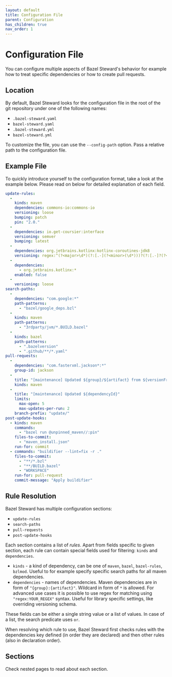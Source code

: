 ```yaml
---
layout: default
title: Configuration File
parent: Configuration
has_children: true
nav_order: 1
---
```


# Configuration File
You can configure multiple aspects of Bazel Steward's behavior for example how to treat specific dependencies or how to create pull requests.

## Location
By default, Bazel Steward looks for the configuration file in the root of the git repository under one of the following names:
  * `.bazel-steward.yaml`
  * `bazel-steward.yaml`
  * `.bazel-steward.yml`
  * `bazel-steward.yml`

To customize the file, you can use the `--config-path` option. Pass a relative path to the configuration file.

## Example File
To quickly introduce yourself to the configuration format, take a look at the example below. Please read on below for detailed explanation of each field.

```yaml
update-rules:
  -
    kinds: maven
    dependencies: commons-io:commons-io
    versioning: loose
    bumping: patch
    pin: "2.0."
  -
    dependencies: io.get-coursier:interface
    versioning: semver
    bumping: latest
  -
    dependencies: org.jetbrains.kotlinx:kotlinx-coroutines-jdk8
    versioning: regex:^(?<major>\d*)(?:[.-](?<minor>(\d*)))?(?:[.-]?(?<patch>(\d*)))?(?:[-.]?(?<preRelease>(\d*)))(?<buildMetaData>)?
  -
    dependencies:
      - org.jetbrains.kotlinx:*
    enabled: false
  -
    versioning: loose
search-paths:
  -
    dependencies: "com.google:*"
    path-patterns:
      - "bazel/google_deps.bzl"
  -
    kinds: maven
    path-patterns:
      - "3rdparty/jvm/*.BUILD.bazel"
  -
    kinds: bazel
    path-patterns:
      - ".bazelversion"
      - ".github/**/*.yaml"
pull-requests:
  -   
    dependencies: "com.fasterxml.jackson*:*"
    group-id: jackson
  - 
    title: "[maintenance] Updated ${group}/${artifact} from ${versionFrom} to ${versionTo}"
    kinds: maven
  - 
    title: "[maintenance] Updated ${dependencyId}"
    limits:
      max-open: 5
      max-updates-per-run: 2
    branch-prefix: "update/"
post-update-hooks:
  - kinds: maven
    commands:
      - "bazel run @unpinned_maven//:pin"
    files-to-commit:
      - "maven_install.json"
    run-for: commit
  - commands: "buildifier --lint=fix -r ."
    files-to-commit:
      - "**/*.bzl"
      - "**/BUILD.bazel"
      - "WORKSPACE"
    run-for: pull-request
    commit-message: "Apply buildifier"
```

## Rule Resolution
Bazel Steward has multiple configuration sections:
 * `update-rules`
 * `search-paths`
 * `pull-requests`
 * `post-update-hooks`

Each section contains a list of *rules*. Apart from fields specific to given section, each rule can contain special fields used for filtering: `kinds` and `dependencies`.
* `kinds` - a kind of dependency, can be one of `maven`, `bazel`, `bazel-rules`, `bzlmod`. Useful to for example specify specific search paths for all maven dependencies.
* `dependencies` - names of dependencies. Maven dependencies are in form of `"{group}:{artifact}"`. Wildcard in form of `*` is allowed. For advanced use cases it is possible to use regex for matching using `"regex:YOUR_REGEX"` syntax. Useful for library specific settings, like overriding versioning schema.

These fields can be either a single string value or a list of values. In case of a list, the search predicate uses `or`.

When resolving which rule to use, Bazel Steward first checks rules with the dependencies key defined (in order they are declared) and then other rules (also in declaration order).

## Sections
Check nested pages to read about each section.

